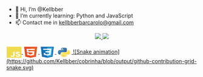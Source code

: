 - 👋 Hi, I’m @Kellbber
- 🌱 I’m currently learning: 
Python and JavaScript 
- 📫 Contact me in
kellbberbarcarolo@gmail.com

<div align="center">
  <a href="https://github.com/Kellbber">
  <img height="160em" src="https://github-readme-stats.vercel.app/api?username=Kellbber&show_icons=true&theme=dark&include_all_commits=true&count_private=true"/>
  <img height="160em" src="https://github-readme-stats.vercel.app/api/top-langs/?username=Kellbber&layout=compact&langs_count=7&theme=dark"/>
</div>
  </div>
<div style="display: inline_block"><br>
  <img align="center" alt="KB-Js" height="30" width="40" src="https://raw.githubusercontent.com/devicons/devicon/master/icons/javascript/javascript-plain.svg">
  <img align="center" alt="KB-HTML" height="30" width="40" src="https://raw.githubusercontent.com/devicons/devicon/master/icons/html5/html5-original.svg">
  <img align="center" alt="KB-CSS" height="30" width="40" src="https://raw.githubusercontent.com/devicons/devicon/master/icons/css3/css3-original.svg">
  <img align="center" alt="KB-Python" height="30" width="40" src="https://raw.githubusercontent.com/devicons/devicon/master/icons/python/python-original.svg">
  ![Snake animation](https://github.com/Kellbber/cobrinha/blob/output/github-contribution-grid-snake.svg)
   </div>
   

